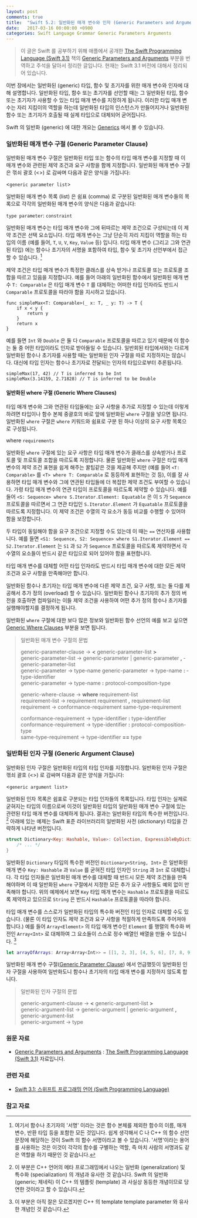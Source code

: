 ```yaml
---
layout: post
comments: true
title:  "Swift 5.2: 일반화된 매개 변수와 인자 (Generic Parameters and Arguments)"
date:   2017-03-16 00:00:00 +0900
categories: Swift Language Grammar Generic Parameters Arguments
---
```


> 이 글은 Swift 를 공부하기 위해 애플에서 공개한 [The Swift Programming Language (Swift 3.1)](https://developer.apple.com/library/prerelease/content/documentation/Swift/Conceptual/Swift_Programming_Language/) 책의 [Generic Parameters and Arguments](https://developer.apple.com/library/prerelease/content/documentation/Swift/Conceptual/Swift_Programming_Language/GenericParametersAndArguments.html#//apple_ref/doc/uid/TP40014097-CH37-ID406) 부분을 번역하고 주석을 달아서 정리한 글입니다. 현재는 Swift 3.1 버전에 대해서 정리되어 있습니다.

이번 장에서는 일반화된 (generic) 타입, 함수 및 초기자를 위한 매개 변수와 인자에 대해 설명합니다. 일반화된 타입, 함수 또는 초기자를 선언할 때는 그 일반화된 타입, 함수 또는 초기자가 사용할 수 있는 타입 매개 변수를 지정하게 됩니다. 이러한 타입 매개 변수는 자리 지킴이의 역할을 하는데 일반화된 타입의 인스턴스가 만들어지거나 일반화된 함수 또는 초기자가 호출될 때 실제 타입으로 대체되어 굳어집니다.

Swift 의 일반화 (generic) 에 대한 개요는 [Generics]() 에서 볼 수 있습니다.

<a name="generic-parameter-clause"></a>
### 일반화된 매개 변수 구절 (Generic Parameter Clause)

일반화된 매개 변수 구절은 일반화된 타입 또는 함수의 타입 매개 변수를 지정할 때 이 매개 변수와 관련된 제약 조건과 요구 사항을 함께 지정합니다. 일반화된 매개 변수 구절은 꺾쇠 괄호 (<>) 로 감싸며 다음과 같은 양식을 가집니다:

<`generic parameter list`>

일반화된 매개 변수 목록 (list) 은 쉼표 (comma) 로 구분된 일반화된 매개 변수들의 목록으로 각각의 일반화된 매개 변수의 양식은 다음과 같습니다:

`type parameter`: `constraint`

일반화된 매개 변수는 타입 매개 변수와 그에 뒤따르는 제약 조건으로 구성되는데 이 제약 조건은 선택 요소입니다. 타입 매개 변수는 그냥 단순히 자리 지킴이 역할을 하는 타입의 이름 (예를 들어, `T`, `U`, `V`, `Key`, `Value` 등) 입니다. 타입 매개 변수 (그리고 그와 연관된 타입) 에는 함수나 초기자의 서명을 포함하여 타입, 함수 및 초기자 선언부에서 접근할 수 있습니다. [^signature]

제약 조건은 타입 매개 변수가 특정한 클래스를 상속 받거나 프로토콜 또는 프로토콜 조합을 따르고 있음을 지정합니다. 예를 들어 아래의 일반화된 함수에서 일반화된 매개 변수 `T: Comparable` 은 타입 매개 변수 `T` 를 대체하는 어떠한 타입 인자라도 반드시 `Comparable` 프로토콜을 따라야 함을 지시하고 있습니다.

```
func simpleMax<T: Comparable>(_ x: T, _ y: T) -> T {
    if x < y {
        return y
    }
    return x
}
```

예를 들면 `Int` 와 `Double` 은 둘 다 `Comparable` 프로토콜을 따르고 있기 때문에 이 함수는 둘 중 어떤 타입이라도 인자로 받아들일 수 있습니다. 일반회된 타입에서와는 다르게 일반화된 함수나 초기자를 사용할 때는 일반화된 인자 구절을 따로 지정하지는 않습니다. 대신에 타입 인자는 함수나 초기자로 전달되는 인자의 타입으로부터 추론됩니다.

```
simpleMax(17, 42) // T is inferred to be Int
simpleMax(3.14159, 2.71828) // T is inferred to be Double
```

#### 일반화된 where 구절 (Generic Where Clauses)

타입 매개 변수와 그와 연관된 타입들에는 요구 사항을 추가로 지정할 수 있는데 이렇게 하려면 타입이나 함수 본체 중괄호의 바로 앞에 일반화된 `where` 구절을 넣으면 됩니다. 일반화된 `where` 구절은 `where` 키워드와 쉼표로 구분 된 하나 이상의 요구 사항 목록으로 구성됩니다.

where `requirements`

일반화된 `where` 구절에 있는 요구 사항은 타입 매개 변수가 클래스를 상속받거나 프로토콜 및 프로토콜 조합을 따르도록 지정합니다. 물론 일반화된 `where` 구절은 타입 매개 변수의 제약 조건 표현을 쉽게 해주는 꿀팁같은 것을 제공해 주지만 (예를 들어 `<T: Comparable>` 를 `<T> where T: Comparable` 로 동등하게 표현하는 것 등), 이를 잘 사용하면 타입 매개 변수와 그에 연관된 타입들에 더 복잡한 제약 조건도 부여할 수 있습니다. 가령 타입 매개 변수의 연관 타입이 프로토콜을 따르도록 제약할 수 있습니다. 예를 들어 `<S: Sequence> where S.Iterator.Element: Equatable` 은 이 `S` 가 `Sequence` 프로토콜을 따르면서 그 연관 타입인 `S.Iterator.Element` 가 `Equatable` 프로토콜을 따르도록 지정합니다. 이 제약 조건은 수열의 각 요소가 동등 비교를 수행할 수 있어야 함을 보장합니다.

두 타입이 동일해야 함을 요구 조건으로 지정할 수도 있는데 이 때는 `==` 연산자를 사용합니다. 예를 들면 `<S1: Sequence, S2: Sequence> where S1.Iterator.Element == S2.Iterator.Element` 는 `S1` 과 `S2` 가 `Sequence` 프로토콜을 따르도록 제약하면서 각 수열의 요소들이 반드시 같은 타입으로 되어 있어야 함을 표현합니다.

타입 매개 변수를 대체할 어떤 타입 인자라도 반드시 타입 매개 변수에 대한 모든 제약 조건과 요구 사항을 만족해야만 합니다.

일반화된 함수나 초기자는 타입 매개 변수에 다른 제약 조건, 요구 사항, 또는 둘 다를 제공해서 추가 정의 (overload) 할 수 있습니다. 일반화된 함수나 초기자의 추가 정의 버전을 호출하면 컴파일러는 이들 제약 조건을 사용하여 어떤 추가 정의 함수나 초기자를 실행해야할지를 결정하게 됩니다.

일반화된 `where` 구절에 대한 보다 많은 정보와 일반화된 함수 선언의 예를 보고 싶으면 [Generic Where Clauses]() 부분을 보면 됩니다.

> 일반화된 매개 변수 구절의 문법
>
> generic-parameter-clause → **<­** generic-parameter-list ­**>**  
> generic-parameter-list → generic-parameter­ \| generic-parameter **,** ­generic-parameter-list­  
> generic-parameter → type-name­
> generic-parameter → type-name­ **:** ­type-identifier­  
> generic-parameter → type-name­ **:** ­protocol-composition-type
>
> generic-where-clause → **where** ­requirement-list­  
> requirement-list → requirement­  requirement­ **,** ­requirement-list  
> requirement → conformance-requirement­  same-type-requirement  
>
> conformance-requirement → type-identifier­ **:** ­type-identifier  
> conformance-requirement → type-identifier­ **:** ­protocol-composition-type  
> same-type-requirement → type-identifier­ **==­** type­

### 일반화된 인자 구절 (Generic Argument Clause)

일반화된 인자 구절은 일반화된 타입의 타입 인자를 지정합니다. 일반화된 인자 구절은 꺾쇠 괄호 (<>) 로 감싸며 다음과 같은 양식을 가집니다:

<`generic argument list`>

일반화된 인자 목록은 쉼표로 구분되는 타입 인자들의 목록입니다. 타입 인자는 실제로 굳혀지는 타입의 이름으로써 이것이 일반화된 타입의 일반화된 매개 변수 구절에 있는 관련된 타입 매개 변수를 대체하게 됩니다. 결과는 일반화된 타입의 특수한 버전입니다. [^specialized-version] 아래에 있는 예제는 Swift 표준 라이브러리의 일반화된 사전 (dictionary) 타입을 간략하게 나타낸 버전입니다.

```swift
struct Dictionary<Key: Hashable, Value>: Collection, ExpressibleByDictionaryLiteral {
    /* ... */
}
```

일반화된 `Dictionary` 타입의 특수한 버전인 `Dictionary<String, Int>` 은 일반화된 매개 변수 `Key: Hashable` 과 `Value` 를 굳혀진 타입 인자인 `String` 과 `Int` 로 대체합니다. 각 타입 인자들은 일반화된 매개 변수를 대체할 때 반드시 모든 제약 조건들을 만족해야하며 이 때 일반화된 `where` 구절에서 지정한 모든 추가 요구 사항들도 예외 없이 만족해야 합니다. 위의 예제에서 보면 `Key` 타입 매개 변수는 `Hashable` 프로토콜을 따르도록 제약하고 있으므로 `String` 은 반드시 `Hashable` 프로토콜을 따라야 합니다.

타입 매개 변수를 스스로가 일반화된 타입의 특수화 버전인 타입 인자로 대체할 수도 있습니다. (물론 이 타입 인자도 제약 조건과 요구 사항을 적절하게 만족하도록 주어져야 합니다.) 예를 들어 `Array<Element>` 의 타입 매개 변수인 `Element` 를 행렬의 특수화 버전인 `Array<Int>` 로 대체하여 그 요소들이 스스로 정수 배열인 배열을 만들 수 있습니다. [^specialized-form]

```swift
let arrayOfArrays: Array<Array<Int>> = [[1, 2, 3], [4, 5, 6], [7, 8, 9]]
```

일반화된 매개 변수 구절([Generic Parameter Clause](#generic-parameter-clause)) 에서 언급했듯이 일반화된 인자 구절을 사용하여 일반화도니 함수나 초기자의 타입 매개 변수를 지정하지 않도록 합니다.

> 일반화된 인자 구절의 문법
>
> generic-argument-clause → **<­** generic-argument-list ­**>­**  
> generic-argument-list → generic-argument­ \| generic-argument **,** generic-argument-list­  
> generic-argument → type­

### 원문 자료

* [Generic Parameters and Arguments](https://developer.apple.com/library/prerelease/content/documentation/Swift/Conceptual/Swift_Programming_Language/GenericParametersAndArguments.html#//apple_ref/doc/uid/TP40014097-CH37-ID406) : [The Swift Programming Language (Swift 3.1)](https://developer.apple.com/library/prerelease/content/documentation/Swift/Conceptual/Swift_Programming_Language/) 자료입니다.

### 관련 자료

* [Swift 3.1: 스위프트 프로그래밍 언어 (Swift Programming Language)](http://xho95.github.io/swift/programming/language/grammar/2017/02/27/The-Swift-Programming-Language.html)

### 참고 자료

[^signature]: 여기서 함수나 초기자의 '서명' 이라는 것은 함수 본체를 제외한 함수의 이름, 매개 변수, 반환 타입 등을 포함한 모든 것입니다. 쉽게 생각해서 C 나 C++ 의 함수 선언 문장에 해당하는 것이 Swift 의 함수 서명이라고 볼 수 있습니다. '서명'이라는 용어를 사용하는 것은 이것이 각각의 함수를 구별하는 역할, 즉 마치 사람의 서명과도 같은 역할을 하기 때문인 것 같습니다.

[^specialized-version]: 이 부분은 C++ 언어의 메타 프로그래밍에서 나오는 일반화 (generalization) 및 특수화 (specialization) 의 개념과 유사한 것 같습니다. Swift 의 일반화 (generic; 제네릭) 이 C++ 의 템플릿 (template) 과 사실상 동등한 개념이므로 당연한 것이라고 할 수 있습니다.

[^specialized-form]: 이 부분은 아직 잘은 모르겠지만 C++ 의 template template parameter 와 유사한 개념인 것 같습니다.
